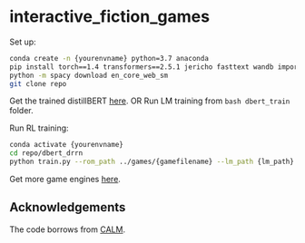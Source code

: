 # interactive_fiction_games

Set up:
```bash
conda create -n {yourenvname} python=3.7 anaconda
pip install torch==1.4 transformers==2.5.1 jericho fasttext wandb importlib_metadata
python -m spacy download en_core_web_sm
git clone repo
```

Get the trained distillBERT [here](https://drive.google.com/drive/folders/1-2w-SwDzSUlEEgKL62jxLotuPUiTRTE4?usp=sharing).
OR Run LM training from ```bash dbert_train``` folder.

Run RL training:
```bash
conda activate {yourenvname}
cd repo/dbert_drrn
python train.py --rom_path ../games/{gamefilename} --lm_path {lm_path} --output_dir ./logs
```
Get more game engines [here](https://github.com/BYU-PCCL/z-machine-games/tree/master/jericho-game-suite).

## Acknowledgements
The code borrows from [CALM](https://github.com/princeton-nlp/calm-textgame).
